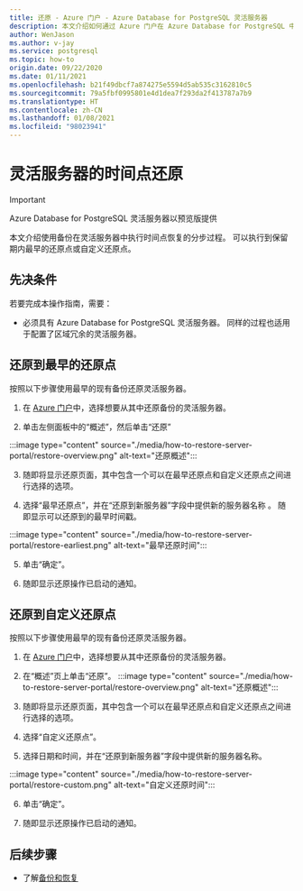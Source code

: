 ```yaml
---
title: 还原 - Azure 门户 - Azure Database for PostgreSQL 灵活服务器
description: 本文介绍如何通过 Azure 门户在 Azure Database for PostgreSQL 中执行还原操作。
author: WenJason
ms.author: v-jay
ms.service: postgresql
ms.topic: how-to
origin.date: 09/22/2020
ms.date: 01/11/2021
ms.openlocfilehash: b21f49dbcf7a874275e5594d5ab535c3162810c5
ms.sourcegitcommit: 79a5fbf0995801e4d1dea7f293da2f413787a7b9
ms.translationtype: HT
ms.contentlocale: zh-CN
ms.lasthandoff: 01/08/2021
ms.locfileid: "98023941"
---
```

# <a name="point-in-time-restore-of-a-flexible-server"></a>灵活服务器的时间点还原

> [!IMPORTANT]
> Azure Database for PostgreSQL 灵活服务器以预览版提供

本文介绍使用备份在灵活服务器中执行时间点恢复的分步过程。 可以执行到保留期内最早的还原点或自定义还原点。

## <a name="pre-requisites"></a>先决条件

若要完成本操作指南，需要：

-   必须具有 Azure Database for PostgreSQL 灵活服务器。 同样的过程也适用于配置了区域冗余的灵活服务器。

## <a name="restoring-to-the-earliest-restore-point"></a>还原到最早的还原点

按照以下步骤使用最早的现有备份还原灵活服务器。

1.  在 [Azure 门户](https://portal.azure.cn/)中，选择想要从其中还原备份的灵活服务器。

2.  单击左侧面板中的“概述”，然后单击“还原” 
   
   :::image type="content" source="./media/how-to-restore-server-portal/restore-overview.png" alt-text="还原概述":::

3.  随即将显示还原页面，其中包含一个可以在最早还原点和自定义还原点之间进行选择的选项。

4.  选择“最早还原点”，并在“还原到新服务器”字段中提供新的服务器名称 。 随即显示可以还原到的最早时间戳。 
   
   :::image type="content" source="./media/how-to-restore-server-portal/restore-earliest.png" alt-text="最早还原时间":::

5.  单击“确定”。

6.  随即显示还原操作已启动的通知。

## <a name="restoring-to-a-custom-restore-point"></a>还原到自定义还原点

按照以下步骤使用最早的现有备份还原灵活服务器。

1.  在 [Azure 门户](https://portal.azure.cn/)中，选择想要从其中还原备份的灵活服务器。

2.  在“概述”页上单击“还原”。
 :::image type="content" source="./media/how-to-restore-server-portal/restore-overview.png" alt-text="还原概述":::
    
3.  随即将显示还原页面，其中包含一个可以在最早还原点和自定义还原点之间进行选择的选项。

4.  选择“自定义还原点”。

5.  选择日期和时间，并在“还原到新服务器”字段中提供新的服务器名称。 
   
:::image type="content" source="./media/how-to-restore-server-portal/restore-custom.png" alt-text="自定义还原时间":::
 
6.  单击“确定”。

7.  随即显示还原操作已启动的通知。

## <a name="next-steps"></a>后续步骤

-   了解[备份和恢复](./concepts-backup-restore.md)
